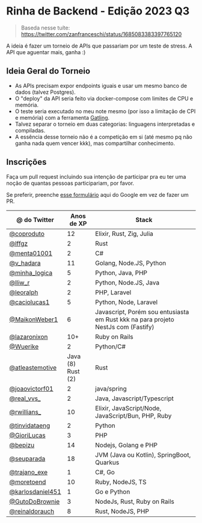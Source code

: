 # Rinha de Backend - Edição 2023 Q3

> Baseda nesse tuíte: https://twitter.com/zanfranceschi/status/1685083383397765120

A ideia é fazer um torneio de APIs que passariam por um teste de stress. A API que aguentar mais, ganha :)

## Ideia Geral do Torneio
- As APIs precisam expor endpoints iguais e usar um mesmo banco de dados (talvez Postgres).
- O "deploy" da API seria feito via docker-compose com limites de CPU e memória.
- O teste seria executado no meu note mesmo (por isso a limitação de CPI e memória) com a ferramenta [Gatling](https://gatling.io/).
- Talvez separar o torneio em duas categorias: linguagens interpretadas e compiladas.
- A essência desse torneio não é a competição em si (até mesmo pq não ganha nada quem vencer kkk), mas compartilhar conhecimento.


## Inscrições
Faça um pull request incluindo sua intenção de participar pra eu ter uma noção de quantas pessoas participariam, por favor.

Se preferir, preenche [esse formulário](https://docs.google.com/forms/d/e/1FAIpQLSevmaqfjh9r9K0f9l-MD-cNcM6Te4P4HnIvhM0-9WNxz5pwhg/viewform) aqui do Google em vez de fazer um PR.

| @ do Twitter | Anos de XP | Stack |
| --- | --- | --- |
| [@coproduto](https://twitter.com/coproduto) | 12 | Elixir, Rust, Zig, Julia |
| [@lffgz](https://twitter.com/lffgz) | 2 | Rust |
| [@menta01001](https://twitter.com/Menta01001) | 2 | C# |
| [@v_hadara](https://twitter.com/v_hadara) | 11 | Golang, Node.JS, Python |
| [@minha_logica](https://twitter.com/minha_logica) | 5 | Python, Java, PHP |
| [@lliw_r](https://twitter.com/lliw_r) | 2 | Python, Node.JS, Java |
| [@leoralph](https://twitter.com/leoralph) | 2 | PHP, Laravel |
| [@caciolucas1](https://twitter.com/caciolucas1) | 5 | Python, Node, Laravel |
| [@MaikonWeber1](https://twitter.com/MaikonWeber1) | 6 | Javascript, Porém sou entusiasta em Rust kkk na para projeto NestJs com (Fastify) |
| [@lazaronixon](https://twitter.com/lazaronixon) | 10+ | Ruby on Rails |
| [@Wuerike](https://twitter.com/Wuerike) | 2 | Python/C# |
| [@atleastemotive](https://twitter.com/atleastemotive) | Java (8) Rust (2) | Rust |
| [@joaovictorf01](https://twitter.com/joaovictorf01) | 2 | java/spring |
| [@real_vvs_](https://twitter.com/real_vvs_)	| 2	| Java, Javascript/Typescript |
| [@rwillians_](https://twitter.com/rwillians_)	| 10 | Elixir, JavaScript/Node, JavaScript/Bun, PHP, Ruby |
| [@tinvidataeng](https://twitter.com/tinvidataeng) | 2	| Python |
| [@GioriLucas](https://twitter.com/GioriLucas) | 3	| PHP |
| [@bepizu](https://twitter.com/bepizu) | 14 | Nodejs, Golang e PHP |
| [@seuparada](https://twitter.com/seuparada) | 18 | JVM (Java ou Kotlin), SpringBoot, Quarkus |
| [@trajano_exe](https://twitter.com/trajano_exe) | 1 | C#, Go |
| [@moretoend](https://twitter.com/moretoend) | 10 | Ruby, NodeJS, TS |
| [@karlosdaniel451](https://twitter.com/karlosdaniel451) | 1 | Go e Python |
| [@GutoDoBrownie](https://twitter.com/GutoDoBrownie) | 3 | NodeJs, Rust, Ruby on Rails |
| [@reinaldorauch](https://twitter.com/reinaldorauch) | 8 | Rust, NodeJS, PHP |